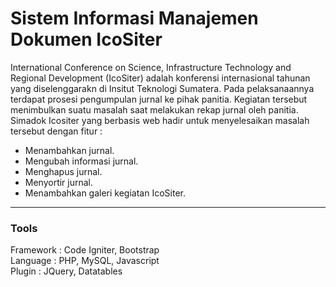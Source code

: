 # Sistem Informasi Manajemen Dokumen IcoSiter

International Conference on Science, Infrastructure Technology and Regional Development (IcoSiter) adalah konferensi internasional tahunan yang diselenggarakn di Insitut Teknologi Sumatera. Pada pelaksanaannya terdapat prosesi pengumpulan jurnal ke pihak panitia. Kegiatan tersebut menimbulkan suatu masalah saat melakukan rekap jurnal oleh panitia. Simadok Icositer yang berbasis web hadir untuk menyelesaikan masalah tersebut dengan fitur :

+ Menambahkan jurnal.
+ Mengubah informasi jurnal.
+ Menghapus jurnal.
+ Menyortir jurnal.
+ Menambahkan galeri kegiatan IcoSiter.

---
### Tools

Framework : Code Igniter, Bootstrap\
Language : PHP, MySQL, Javascript\
Plugin : JQuery, Datatables
